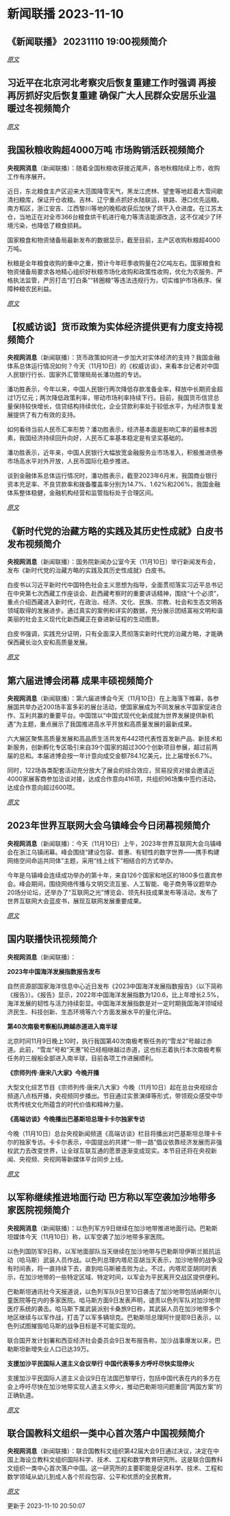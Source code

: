 # 新闻联播 2023-11-10

## 《新闻联播》 20231110 19:00视频简介



*[原文](https://tv.cctv.com/2023/11/10/VIDE8AU54SIhLbZxwsYVFAuV231110.shtml)*

## 习近平在北京河北考察灾后恢复重建工作时强调 再接再厉抓好灾后恢复重建 确保广大人民群众安居乐业温暖过冬视频简介



*[原文](https://tv.cctv.com/2023/11/10/VIDE2QLqHePgzRr5EtTHzW5w231110.shtml)*


## 我国秋粮收购超4000万吨 市场购销活跃视频简介

**央视网消息**（新闻联播）：随着全国秋粮收获接近尾声，各地秋粮陆续上市，收购工作有序展开。  

近日，东北粮食主产区迎来大范围降雪天气，黑龙江虎林、望奎等地趁着大雪间歇清扫粮库，保证开仓收粮。吉林、辽宁重点抓好水陆联运，铁路、港口优先运粮。南方稻区，浙江安吉、江西黎川等地的晚稻收获后加快了烘干入仓进度。在江苏太仓，当地正在对全市366台粮食烘干机进行电力等清洁能源改造，这不仅减少了环境污染，也降低了粮食损耗。  

国家粮食和物资储备局最新发布的数据显示，截至目前，主产区收购秋粮超4000万吨。  

秋粮是全年粮食收购的重中之重，预计今年旺季收购量在2亿吨左右。国家粮食和物资储备局要求各地精心组织好秋粮市场化收购和政策性收购，优化为农服务、严格执法监管，严厉打击“打白条”“转圈粮”等违法违规行为，切实维护市场秩序、保障种粮农民利益。

*[原文](https://tv.cctv.com/2023/11/10/VIDEW6yvh1puhdhDtykiny1i231110.shtml)*


## 【权威访谈】货币政策为实体经济提供更有力度支持视频简介

**央视网消息**（新闻联播）：货币政策如何进一步加大对实体经济的支持？我国金融体系总体运行情况如何？今天（11月10日）的《权威访谈》，来看本台记者对中国人民银行行长、国家外汇管理局局长潘功胜的专访。  

潘功胜表示，今年以来，中国人民银行两次降低存款准备金率，释放中长期资金超过1万亿元；两次降低政策利率，带动市场利率持续下行。目前，我国货币信贷总量保持较快增长，信贷结构持续优化，企业贷款利率处于较低水平，为经济恢复发展提供了有力有效的支持。  

如何看待当前人民币汇率形势？潘功胜表示，经济基本面是影响汇率的最根本因素，我国经济持续回升向好，人民币汇率基本稳定是有坚实基础的。  

潘功胜表示，近年来，中国人民银行大幅放宽金融服务业市场准入，积极推进债券市场高水平对外开放，人民币国际化稳步推进。  

谈到金融体系总体运行情况时，潘功胜表示，截至2023年6月末，我国商业银行资本充足率、不良贷款率和拨备覆盖率分别为14.7%、1.62%和206%，我国金融体系整体稳健，金融机构经营和监管指标处于合理区间。

*[原文](https://tv.cctv.com/2023/11/10/VIDEPrZ40aLJKj757voAiCWf231110.shtml)*


## 《新时代党的治藏方略的实践及其历史性成就》白皮书发布视频简介

**央视网消息**（新闻联播）：国务院新闻办公室今天（11月10日）举行新闻发布会，发布《新时代党的治藏方略的实践及其历史性成就》白皮书。  

白皮书以习近平新时代中国特色社会主义思想为指导，全面贯彻落实习近平总书记在中央第七次西藏工作座谈会、赴西藏考察时的重要讲话精神，围绕“十个必须”，重点介绍西藏进入新时代，在政治、经济、文化、民族、宗教、社会和生态文明各领域取得的发展进步。通过真实的案例和详实的数据，充分展示团结富裕文明和谐美丽的社会主义现代化新西藏正在奋进新征程的生动图景。  

白皮书强调，实践充分证明，只有全面深入贯彻落实新时代党的治藏方略，才能确保西藏长治久安和高质量发展。

*[原文](https://tv.cctv.com/2023/11/10/VIDE5xexL5ApnqoZqApiZOxk231110.shtml)*


## 第六届进博会闭幕 成果丰硕视频简介

**央视网消息**（新闻联播）：第六届进博会今天（11月10日）在上海落下帷幕，各参展国共举办近200场丰富多彩的展台活动，使国家展成为不同发展水平国家促进合作、互利共赢的重要平台。中国馆以“中国式现代化新成就为世界发展提供新机遇”为主题，重点展示了我国推进高水平开放和高质量发展的最新成果。  

六大展区聚焦高质量发展和高品质生活共发布442项代表性首发新产品、新技术和新服务，创新孵化专区吸引来自39个国家的超过300个创新项目参展，超过前两届的总和。本届进博会按一年计意向成交金额784.1亿美元，比上届增长6.7%。  

同时，122场各类配套活动充分放大了展会的综合效应，贸易投资对接会邀请近4000家展客商参加洽谈对接，达成合作意向416项，共组织96场集中签约活动，达成合作意向超过600项。

*[原文](https://tv.cctv.com/2023/11/10/VIDEOfiCo3CDgBWLfacNA5V9231110.shtml)*


## 2023年世界互联网大会乌镇峰会今日闭幕视频简介

**央视网消息**（新闻联播）：今天（11月10日）上午，2023年世界互联网大会乌镇峰会在浙江乌镇闭幕。峰会围绕“建设包容、普惠、有韧性的数字世界——携手构建网络空间命运共同体”主题，采用“线上线下”相结合的方式举办。  

今年是乌镇峰会连续成功举办的第十年，来自126个国家和地区的1800多位嘉宾参会。峰会期间，围绕网络传播与文明交流互鉴、人工智能、电子商务等议题举办20场分论坛，还举办了“互联网之光”博览会、领先科技成果发布等活动，发布了世界互联网大会蓝皮书，展现互联网发展重要成果。

*[原文](https://tv.cctv.com/2023/11/10/VIDELpNK3kj3G7x6nTCdW4sq231110.shtml)*


## 国内联播快讯视频简介

**央视网消息**（新闻联播）：  

**2023年中国海洋发展指数报告发布**  

自然资源部国家海洋信息中心近日发布《2023中国海洋发展指数报告》（以下简称《报告》）。《报告》显示，2022年中国海洋发展指数为120.6，比上年增长2.5%，海洋发展的韧性与活力持续彰显。中国海洋发展指数是对一定时期我国海洋领域经济民生、科技创新、生态环境等六个方面发展水平的量化评估。  

**第40次南极考察船队跨越赤道进入南半球**  

北京时间11月9日晚上10时，执行我国第40次南极考察任务的“雪龙2”号越过赤道。此前，“雪龙”号和“天惠”轮已经相继越过赤道，这也标志着执行本次南极考察任务的三艘船全部进入南半球，目前各项工作进展顺利。  

**《宗师列传·唐宋八大家》今晚开播**  

大型文化综艺节目《宗师列传·唐宋八大家》今晚（11月10日）起在总台央视综合频道八点档开播，央视频同步播出。节目通过实景演绎等形式，带领观众感受中华优秀传统文化所蕴含的时代价值和精神力量。  

**《高端访谈》今晚播出巴基斯坦总理卡卡尔独家专访**  

今晚（11月10日）总台央视新闻频道《高端访谈》栏目将播出对巴基斯坦总理卡卡尔的独家专访。卡卡尔表示，中国提出的共建“一带一路”倡议依靠经济发展而非强权武力去改变世界，让全球互联互通的愿景逐渐变成现实。本节目还将在央视新闻、央视频、央视网等新媒体平台同步上线。

*[原文](https://tv.cctv.com/2023/11/10/VIDEqiiWHjBzdGBGPfPsk5pB231110.shtml)*


## 以军称继续推进地面行动 巴方称以军空袭加沙地带多家医院视频简介

**央视网消息**（新闻联播）：以色列军方9日继续在加沙地带推进地面行动。巴勒斯坦媒体今天（11月10日）称，以军空袭了加沙地带多家医院。  

以色列国防军9日称，以军地面部队当天继续在加沙地带与巴勒斯坦伊斯兰抵抗运动（哈马斯）武装人员作战。以色列总理内塔尼亚胡当天表示，加沙地带的战争没有时间表，将一直持续下去，直到哈马斯被击败为止。不过，内塔尼亚胡同时表示，在加沙地带的一些特定区域、特定时间，以军会为平民离开交战区提供便利。  

巴勒斯坦通讯社今天报道说，以色列军队9日至10日袭击了加沙地带包括纳斯尔儿童医院等在内的多家医院。哈马斯方面9日发表声明，谴责以色列军队对加沙地带医疗系统的袭击。哈马斯下属武装派别卡桑旅9日称，其武装人员在加沙地带多个地区继续与以军作战，打击了以军多辆坦克。巴勒斯坦总理阿什提耶9日表示，以色列试图摧毁哈马斯的战争目标是不可能实现的。  

联合国开发计划署和西亚经济社会委员会9日发布报告称，加沙战事爆发以来，巴勒斯坦新增失业人口已达39万。  

**支援加沙平民国际人道主义会议举行 中国代表等多方呼吁尽快实现停火**  

支援加沙平民国际人道主义会议9日在法国巴黎举行，包括中国代表在内的多方在会上呼吁尽快在加沙地带实现人道主义停火，推动巴勒斯坦问题重回“两国方案”的正确轨道。

*[原文](https://tv.cctv.com/2023/11/10/VIDEoC5g6Qbcf373gd6RnOsj231110.shtml)*


## 联合国教科文组织一类中心首次落户中国视频简介

**央视网消息**（新闻联播）：联合国教科文组织第42届大会9日通过决议，决定在中国上海设立教科文组织国际科学、技术、工程和数学教育研究所。这是联合国教科文组织一类中心首次落户中国。这一研究所的主要职能是促进科学、技术、工程和数学领域从幼儿到成人各个阶段包容、公平和优质的全民教育。

*[原文](https://tv.cctv.com/2023/11/10/VIDEaqSudmBMt3UzARz2SWqV231110.shtml)*


更新于 2023-11-10 20:50:07
  